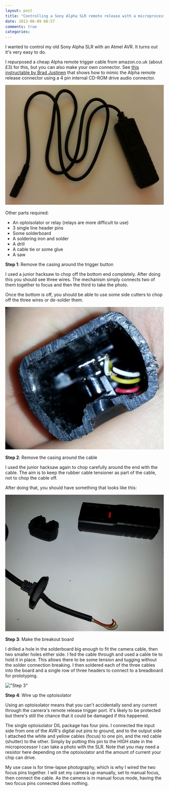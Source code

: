 ```yaml
---
layout: post
title: "Controlling a Sony Alpha SLR remote release with a microprocessor"
date: 2013-06-09 08:57
comments: true
categories: 
---
```

I wanted to control my old Sony Alpha SLR with an Atmel AVR. It turns out it's very easy to do.

I repurposed a cheap Alpha remote trigger cable from amazon.co.uk (about £3) for this, but you can also make your own connector. See [this instructable by Brad Justinen](http://www.instructables.com/id/Homebew-Wired-SONY-ALPHA-Remote/) that shows how to mimic the Alpha remote release connector using a 4 pin internal CD-ROM drive audio connector.

!["Sony Alpha Shutter Release Cable"](/images/alpha-remote-trigger/cable.jpg)

Other parts required:

* An optoisolator or relay (relays are more difficult to use)
* 3 single line header pins
* Some solderboard
* A soldering iron and solder
* A drill
* A cable tie or some glue
* A saw

**Step 1**: Remove the casing around the trigger button

I used a junior hacksaw to chop off the bottom end completely. After doing this you should see three wires. The mechanism simply connects two of them together to focus and then the third to take the photo.

Once the bottom is off, you should be able to use some side cutters to chop off the three wires or de-solder them.

!["Step 1"](/images/alpha-remote-trigger/step1-a.jpg)

**Step 2**: Remove the casing around the cable

I used the junior hacksaw again to chop carefully around the end with the cable. The aim is to keep the rubber cable tensioner as part of the cable, not to chop the cable off.

After doing that, you should have something that looks like this:

!["Step 2"](/images/alpha-remote-trigger/step1-b.jpg)

**Step 3**: Make the breakout board

I drilled a hole in the solderboard big enough to fit the camera cable, then two smaller holes either side. I fed the cable through and used a cable tie to hold it in place. This allows there to be some tension and tugging without the solder connection breaking. I then soldered each of the three cables into the board and a single row of three headers to connect to a breadboard for prototyping.

!["Step 3"](/images/alpha-remote-trigger/step2.jpg)

**Step 4**: Wire up the optoisolator

Using an optoisolator means that you can't accidentally send any current through the camera's remote release trigger port. It's likely to be protected but there's still the chance that it could be damaged if this happened.

The single optoisolator DIL package has four pins. I connected the input side from one of the AVR's digital out pins to ground, and to the output side I attached the white and yellow cables (focus) to one pin, and the red cable (shutter) to the other. Simply by putting this pin to the HIGH state in the microprocessor I can take a photo with the SLR. Note that you may need a resistor here depending on the optoisolator and the amount of current your chip can drive.

My use case is for time-lapse photography, which is why I wired the two focus pins together. I will set my camera up manually, set to manual focus, then connect the cable. As the camera is in manual focus mode, having the two focus pins connected does nothing.
